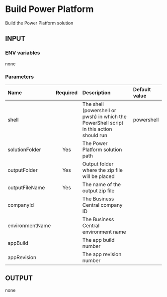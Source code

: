 # Build Power Platform

Build the Power Platform solution

## INPUT

### ENV variables

none

### Parameters

| Name | Required | Description | Default value |
| :-- | :-: | :-- | :-- |
| shell | | The shell (powershell or pwsh) in which the PowerShell script in this action should run | powershell |
| solutionFolder | Yes | The Power Platform solution path | |
| outputFolder | Yes | Output folder where the zip file will be placed | |
| outputFileName | Yes | The name of the output zip file | |
| companyId | | The Business Central company ID | |
| environmentName | | The Business Central environment name | |
| appBuild | | The app build number | |
| appRevision | | The app revision number | |

## OUTPUT

none
